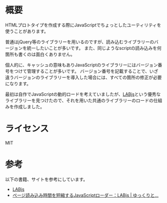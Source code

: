 # 概要
HTMLプロトタイプを作成する際にJavaScriptでちょっとしたユーティリティを使うことがあります。

普通はjQuery等のライブラリーを用いるのですが、読み込むライブラリーのバージョンを統一したいことが多いです。
また、同じようなscriptの読み込みを何箇所も書くのは面白くありません。

個人的に、キャッシュの意味もありJavaScriptのライブラリーにはバージョン番号をつけて管理することが多いです。
バージョン番号を記載することで、いざ違うバージョンのライブラリーを導入した場合には、すべての箇所の修正が必要になります。

最初は自作でJavaScriptの動的ロードを考えていましたが、[LABjs](http://getify.github.io/LABjs/)という優秀なライブラリーを見つけたので、それを用いた共通のライブラリーのロードの仕組みを作成しました。

# ライセンス
MIT

# 参考
以下の書籍、サイトを参考にしています。

* [LABjs](http://getify.github.io/LABjs/)
* [ページ読み込み時間を短縮するJavaScriptローダー：LABjs | ゆっくりと…](http://tokkono.cute.coocan.jp/blog/slow/index.php/xhtmlcss/loading-and-blocking-javascript-labjs/)
